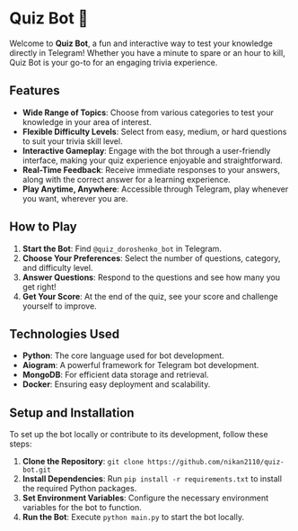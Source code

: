 # Quiz Bot 🤖

Welcome to **Quiz Bot**, a fun and interactive way to test your knowledge directly in Telegram! Whether you have a minute to spare or an hour to kill, Quiz Bot is your go-to for an engaging trivia experience.

## Features

- **Wide Range of Topics**: Choose from various categories to test your knowledge in your area of interest.
- **Flexible Difficulty Levels**: Select from easy, medium, or hard questions to suit your trivia skill level.
- **Interactive Gameplay**: Engage with the bot through a user-friendly interface, making your quiz experience enjoyable and straightforward.
- **Real-Time Feedback**: Receive immediate responses to your answers, along with the correct answer for a learning experience.
- **Play Anytime, Anywhere**: Accessible through Telegram, play whenever you want, wherever you are.

## How to Play

1. **Start the Bot**: Find `@quiz_doroshenko_bot` in Telegram.
2. **Choose Your Preferences**: Select the number of questions, category, and difficulty level.
3. **Answer Questions**: Respond to the questions and see how many you get right!
4. **Get Your Score**: At the end of the quiz, see your score and challenge yourself to improve.

## Technologies Used

- **Python**: The core language used for bot development.
- **Aiogram**: A powerful framework for Telegram bot development.
- **MongoDB**: For efficient data storage and retrieval.
- **Docker**: Ensuring easy deployment and scalability.

## Setup and Installation

To set up the bot locally or contribute to its development, follow these steps:

1. **Clone the Repository**: `git clone https://github.com/nikan2110/quiz-bot.git`
2. **Install Dependencies**: Run `pip install -r requirements.txt` to install the required Python packages.
3. **Set Environment Variables**: Configure the necessary environment variables for the bot to function.
4. **Run the Bot**: Execute `python main.py` to start the bot locally.
